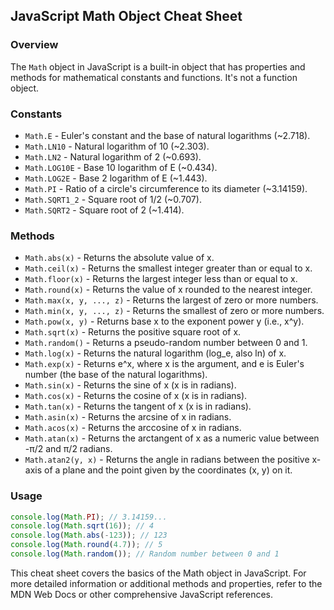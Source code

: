 ## JavaScript Math Object Cheat Sheet

### Overview

The `Math` object in JavaScript is a built-in object that has properties and methods for mathematical constants and functions. It's not a function object.

### Constants

- `Math.E` - Euler's constant and the base of natural logarithms (~2.718).
- `Math.LN10` - Natural logarithm of 10 (~2.303).
- `Math.LN2` - Natural logarithm of 2 (~0.693).
- `Math.LOG10E` - Base 10 logarithm of E (~0.434).
- `Math.LOG2E` - Base 2 logarithm of E (~1.443).
- `Math.PI` - Ratio of a circle's circumference to its diameter (~3.14159).
- `Math.SQRT1_2` - Square root of 1/2 (~0.707).
- `Math.SQRT2` - Square root of 2 (~1.414).

### Methods

- `Math.abs(x)` - Returns the absolute value of x.
- `Math.ceil(x)` - Returns the smallest integer greater than or equal to x.
- `Math.floor(x)` - Returns the largest integer less than or equal to x.
- `Math.round(x)` - Returns the value of x rounded to the nearest integer.
- `Math.max(x, y, ..., z)` - Returns the largest of zero or more numbers.
- `Math.min(x, y, ..., z)` - Returns the smallest of zero or more numbers.
- `Math.pow(x, y)` - Returns base x to the exponent power y (i.e., x^y).
- `Math.sqrt(x)` - Returns the positive square root of x.
- `Math.random()` - Returns a pseudo-random number between 0 and 1.
- `Math.log(x)` - Returns the natural logarithm (log_e, also ln) of x.
- `Math.exp(x)` - Returns e^x, where x is the argument, and e is Euler's number (the base of the natural logarithms).
- `Math.sin(x)` - Returns the sine of x (x is in radians).
- `Math.cos(x)` - Returns the cosine of x (x is in radians).
- `Math.tan(x)` - Returns the tangent of x (x is in radians).
- `Math.asin(x)` - Returns the arcsine of x in radians.
- `Math.acos(x)` - Returns the arccosine of x in radians.
- `Math.atan(x)` - Returns the arctangent of x as a numeric value between -π/2 and π/2 radians.
- `Math.atan2(y, x)` - Returns the angle in radians between the positive x-axis of a plane and the point given by the coordinates (x, y) on it.

### Usage

```javascript
console.log(Math.PI); // 3.14159...
console.log(Math.sqrt(16)); // 4
console.log(Math.abs(-123)); // 123
console.log(Math.round(4.7)); // 5
console.log(Math.random()); // Random number between 0 and 1
```

This cheat sheet covers the basics of the Math object in JavaScript. For more detailed information or additional methods and properties, refer to the MDN Web Docs or other comprehensive JavaScript references.

